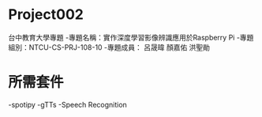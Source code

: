 # Project002
台中教育大學專題
-專題名稱：實作深度學習影像辨識應用於Raspberry Pi
-專題組別：NTCU-CS-PRJ-108-10
-專題成員： 呂晟暐 顏嘉佑 洪聖勛

# 所需套件
-spotipy
-gTTs
-Speech Recognition
